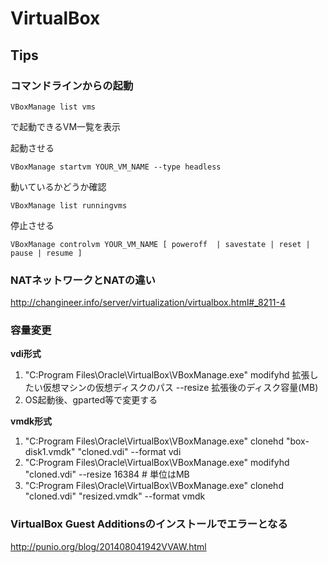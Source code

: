 # VirtualBox


## Tips

### コマンドラインからの起動

`VBoxManage list vms`

で起動できるVM一覧を表示

起動させる

`VBoxManage startvm YOUR_VM_NAME --type headless`

動いているかどうか確認

`VBoxManage list runningvms`

停止させる

`VBoxManage controlvm YOUR_VM_NAME [ poweroff  | savestate | reset | pause | resume ]`



### NATネットワークとNATの違い

http://changineer.info/server/virtualization/virtualbox.html#_8211-4


### 容量変更

**vdi形式**


1. "C:Program Files\Oracle\VirtualBox\VBoxManage.exe" modifyhd 拡張したい仮想マシンの仮想ディスクのパス --resize 拡張後のディスク容量(MB)
1. OS起動後、gparted等で変更する

**vmdk形式**


1. "C:Program Files\Oracle\VirtualBox\VBoxManage.exe"  clonehd "box-disk1.vmdk" "cloned.vdi" --format vdi
1. "C:Program Files\Oracle\VirtualBox\VBoxManage.exe"  modifyhd "cloned.vdi" --resize 16384    # 単位はMB
1. "C:Program Files\Oracle\VirtualBox\VBoxManage.exe"  clonehd "cloned.vdi" "resized.vmdk" --format vmdk

### VirtualBox Guest Additionsのインストールでエラーとなる

http://punio.org/blog/201408041942VVAW.html

